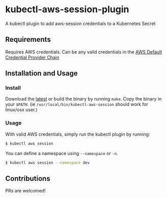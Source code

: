 # kubectl-aws-session-plugin

A kubectl plugin to add aws-session credentials to a Kubernetes Secret

## Requirements 

Requires AWS credentials. Can be any valid credentials in the [AWS Default Credential Provider Chain](https://docs.aws.amazon.com/sdk-for-java/v1/developer-guide/credentials.html)

## Installation and Usage

### Install 

Download the [latest](https://github.com/isaaguilar/kubectl-aws-session-plugin/releases/latest) or build the binary by running `make`. Copy the binary in your `$PATH`. (ie `/usr/local/bin/kubectl-aws-session` should work for linux/osx user.)

### Usage 

With valid AWS credentials, simply run the kubectl plugin by running:

```bash
$ kubectl aws session
```

You can define a namespace using `--namespace` or `-n`.

```bash
$ kubectl aws session --namespace dev
```

## Contributions

PRs are welcomed!
